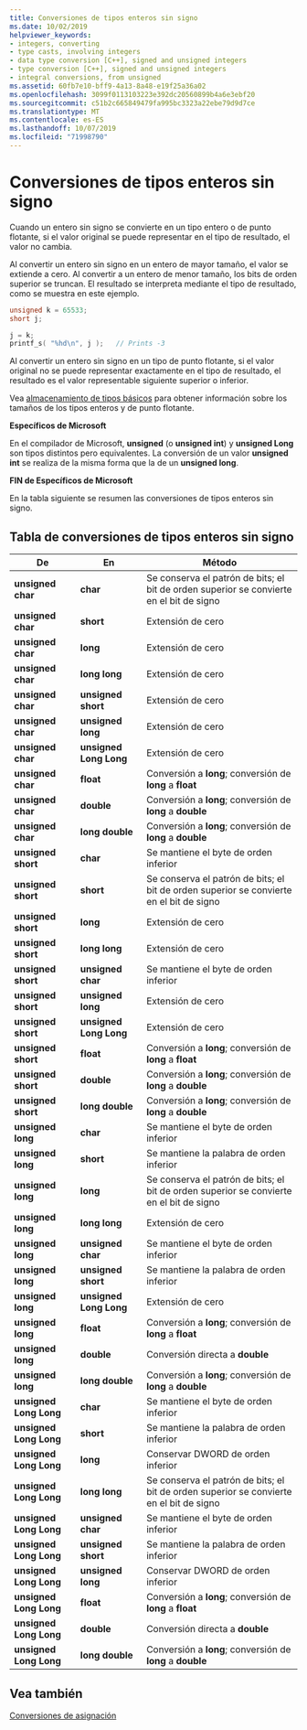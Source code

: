 ```yaml
---
title: Conversiones de tipos enteros sin signo
ms.date: 10/02/2019
helpviewer_keywords:
- integers, converting
- type casts, involving integers
- data type conversion [C++], signed and unsigned integers
- type conversion [C++], signed and unsigned integers
- integral conversions, from unsigned
ms.assetid: 60fb7e10-bff9-4a13-8a48-e19f25a36a02
ms.openlocfilehash: 3099f0113103223e392dc20560899b4a6e3ebf20
ms.sourcegitcommit: c51b2c665849479fa995bc3323a22ebe79d9d7ce
ms.translationtype: MT
ms.contentlocale: es-ES
ms.lasthandoff: 10/07/2019
ms.locfileid: "71998790"
---
```

# <a name="conversions-from-unsigned-integral-types"></a>Conversiones de tipos enteros sin signo

Cuando un entero sin signo se convierte en un tipo entero o de punto flotante, si el valor original se puede representar en el tipo de resultado, el valor no cambia.

Al convertir un entero sin signo en un entero de mayor tamaño, el valor se extiende a cero. Al convertir a un entero de menor tamaño, los bits de orden superior se truncan. El resultado se interpreta mediante el tipo de resultado, como se muestra en este ejemplo.

```C
unsigned k = 65533;
short j;

j = k;
printf_s( "%hd\n", j );   // Prints -3
```

Al convertir un entero sin signo en un tipo de punto flotante, si el valor original no se puede representar exactamente en el tipo de resultado, el resultado es el valor representable siguiente superior o inferior.

Vea [almacenamiento de tipos básicos](../c-language/storage-of-basic-types.md) para obtener información sobre los tamaños de los tipos enteros y de punto flotante.

**Específicos de Microsoft**

En el compilador de Microsoft, **unsigned** (o **unsigned int**) y **unsigned Long** son tipos distintos pero equivalentes. La conversión de un valor **unsigned int** se realiza de la misma forma que la de un **unsigned long**.

**FIN de Específicos de Microsoft**

En la tabla siguiente se resumen las conversiones de tipos enteros sin signo.

## <a name="table-of-conversions-from-unsigned-integral-types"></a>Tabla de conversiones de tipos enteros sin signo

|De|En|Método|
|----------|--------|------------|
|**unsigned char**|**char**|Se conserva el patrón de bits; el bit de orden superior se convierte en el bit de signo|
|**unsigned char**|**short**|Extensión de cero|
|**unsigned char**|**long**|Extensión de cero|
|**unsigned char**|**long long**|Extensión de cero|
|**unsigned char**|**unsigned short**|Extensión de cero|
|**unsigned char**|**unsigned long**|Extensión de cero|
|**unsigned char**|**unsigned Long Long**|Extensión de cero|
|**unsigned char**|**float**|Conversión a **long**; conversión de **long** a **float**|
|**unsigned char**|**double**|Conversión a **long**; conversión de **long** a **double**|
|**unsigned char**|**long double**|Conversión a **long**; conversión de **long** a **double**|
|**unsigned short**|**char**|Se mantiene el byte de orden inferior|
|**unsigned short**|**short**|Se conserva el patrón de bits; el bit de orden superior se convierte en el bit de signo|
|**unsigned short**|**long**|Extensión de cero|
|**unsigned short**|**long long**|Extensión de cero|
|**unsigned short**|**unsigned char**|Se mantiene el byte de orden inferior|
|**unsigned short**|**unsigned long**|Extensión de cero|
|**unsigned short**|**unsigned Long Long**|Extensión de cero|
|**unsigned short**|**float**|Conversión a **long**; conversión de **long** a **float**|
|**unsigned short**|**double**|Conversión a **long**; conversión de **long** a **double**|
|**unsigned short**|**long double**|Conversión a **long**; conversión de **long** a **double**|
|**unsigned long**|**char**|Se mantiene el byte de orden inferior|
|**unsigned long**|**short**|Se mantiene la palabra de orden inferior|
|**unsigned long**|**long**|Se conserva el patrón de bits; el bit de orden superior se convierte en el bit de signo|
|**unsigned long**|**long long**|Extensión de cero|
|**unsigned long**|**unsigned char**|Se mantiene el byte de orden inferior|
|**unsigned long**|**unsigned short**|Se mantiene la palabra de orden inferior|
|**unsigned long**|**unsigned Long Long**|Extensión de cero|
|**unsigned long**|**float**|Conversión a **long**; conversión de **long** a **float**|
|**unsigned long**|**double**|Conversión directa a **double**|
|**unsigned long**|**long double**|Conversión a **long**; conversión de **long** a **double**|
|**unsigned Long Long**|**char**|Se mantiene el byte de orden inferior|
|**unsigned Long Long**|**short**|Se mantiene la palabra de orden inferior|
|**unsigned Long Long**|**long**|Conservar DWORD de orden inferior|
|**unsigned Long Long**|**long long**|Se conserva el patrón de bits; el bit de orden superior se convierte en el bit de signo|
|**unsigned Long Long**|**unsigned char**|Se mantiene el byte de orden inferior|
|**unsigned Long Long**|**unsigned short**|Se mantiene la palabra de orden inferior|
|**unsigned Long Long**|**unsigned long**|Conservar DWORD de orden inferior|
|**unsigned Long Long**|**float**|Conversión a **long**; conversión de **long** a **float**|
|**unsigned Long Long**|**double**|Conversión directa a **double**|
|**unsigned Long Long**|**long double**|Conversión a **long**; conversión de **long** a **double**|

## <a name="see-also"></a>Vea también

[Conversiones de asignación](../c-language/assignment-conversions.md)
